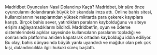 Madridbet Oyuncuları Nasıl Dolandırıp Kaçtı?
Madridbet, bir süre önce oyuncularını dolandırarak büyük bir skandala imza attı. 
Online bahis sitesi, kullanıcılarının hesaplarından yüksek miktarda para çekerek kayıplara karıştı. 
Birçok bahis sever, yatırdıkları paraların kaybolduğunu ve siteye erişim sağlayamadıklarını bildirdi. 
Madridbet'in, oyun ve ödeme sistemlerindeki açıklar sayesinde kullanıcıların paralarını topladığı ve sonrasında platformu aniden kapatarak ortadan kaybolduğu iddia ediliyor.
Bu olay, bahis dünyasında büyük yankı uyandırdı ve mağdur olan pek çok kişi, dolandırıcılıkla ilgili hukuki süreç başlattı.
